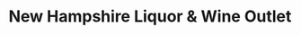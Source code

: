---
title: "New Hampshire Liquor & Wine Outlet"
url: /seabrook/new-hampshire-liquor-and-wine-outlet/
shop: alcohol
---